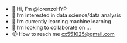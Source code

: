 - 👋 Hi, I’m @lorenzoHYP
- 👀 I’m interested in data science/data analysis
- 🌱 I’m currently learning machine learning
- 💞️ I’m looking to collaborate on ...
- 📫 How to reach me cx551025@gmail.com

<!---
lorenzoHYP/lorenzoHYP is a ✨ special ✨ repository because its `README.md` (this file) appears on your GitHub profile.
You can click the Preview link to take a look at your changes.
--->

